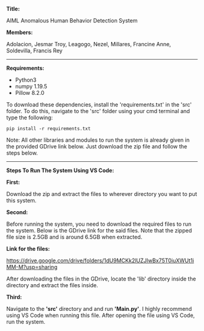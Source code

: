 **Title:**

AIML Anomalous Human Behavior Detection System

**Members:**

Adolacion, Jesmar Troy, Leagogo, Nezel, Millares, Francine Anne, Soldevilla, Francis Rey

----------------------------------------------------------

**Requirements:**
   - Python3
   - numpy 1.19.5
   - Pillow 8.2.0

To download these dependencies, install the 'requirements.txt' in the 'src' folder. To do this, navigate to the 'src' folder using your cmd terminal and type the following:
```
pip install -r requirements.txt
```
   
Note: All other libraries and modules to run the system is already given in the provided GDrive link below. Just download the zip file and follow the steps below.

----------------------------------------------------------

**Steps To Run The System Using VS Code:**

**First:**

Download the zip and extract the files to wherever directory you want to put this system.


**Second:**

Before running the system, you need to download the required files to run the system. Below is the GDrive link for the said files. Note that the zipped file size is 2.5GB and is around 6.5GB when extracted.


**Link for the files:**

https://drive.google.com/drive/folders/1dU9MCKk2lUZJIwBx75T0iuXWUt1iMM-M?usp=sharing


After downloading the files in the GDrive, locate the 'lib' directory inside the directory and extract the files inside.

**Third:**

Navigate to the **'src'** directory and and run **'Main.py'**. I highly recommend using VS Code when running this file. After opening the file using VS Code, run the system.

